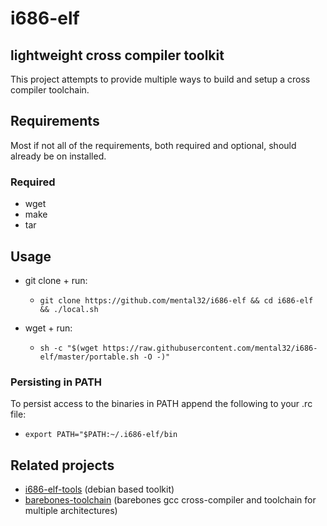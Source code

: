 # i686-elf
## lightweight cross compiler toolkit

This project attempts to provide multiple ways to build and setup a cross compiler toolchain.

## Requirements

Most if not all of the requirements, both required and optional, should already be on installed.

### Required

 - wget
 - make
 - tar


## Usage

 - git clone + run:
   - `git clone https://github.com/mental32/i686-elf && cd i686-elf && ./local.sh`

 - wget + run:
   - `sh -c "$(wget https://raw.githubusercontent.com/mental32/i686-elf/master/portable.sh -O -)"`

### Persisting in PATH

To persist access to the binaries in PATH append the following to your .rc file:
 - `export PATH="$PATH:~/.i686-elf/bin`

## Related projects
 - [i686-elf-tools](https://github.com/lordmilko/i686-elf-tools) (debian based toolkit)
 - [barebones-toolchain](https://github.com/rm-hull/barebones-toolchain) (barebones gcc cross-compiler and toolchain for multiple architectures)
